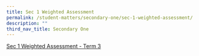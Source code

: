 ```yaml
---
title: Sec 1 Weighted Assessment
permalink: /student-matters/secondary-one/sec-1-weighted-assessment/
description: ""
third_nav_title: Secondary One
---
```

[Sec 1 Weighted Assessment - Term 3](https://for.edu.sg/2023-nss-t3wa-s1)